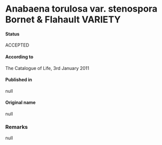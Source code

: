 # Anabaena torulosa var. stenospora Bornet & Flahault VARIETY

#### Status
ACCEPTED

#### According to
The Catalogue of Life, 3rd January 2011

#### Published in
null

#### Original name
null

### Remarks
null